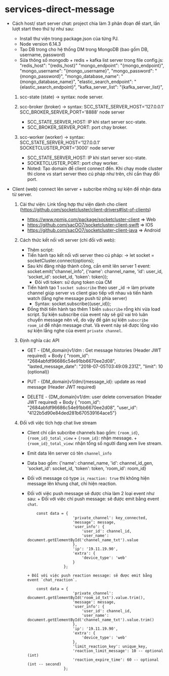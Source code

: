 # services-direct-message
* Cách host/ start server chat: project chia làm 3 phân đoạn để start, lần lượt start theo thứ tự như sau:
	+ Install thư viện trong package.json của từng PJ.
	+ Node version 6.14.3
	+ Tạo DB trong cho hệ thống DM trong MongoDB (bao gồm DB, username, password)
	+ Sửa thông số mongodb + redis + kafka list server trong file config.js:
	    "redis_host": "{redis_host}"
	    "mongo_endpoint": "{mongo_endpoint}",
        "mongo_username": "{mongo_username}",
        "mongo_password": "{mongo_password}",
        "mongo_database_name": "{mongo_database_name}",
        "elastic_search_endpoint": "{elastic_search_endpoint}",
        "kafka_server_list": "{kafka_server_list}",

	1. scc-state (state) -> syntax: node server.

	2. scc-broker (broker) -> syntax: SCC_STATE_SERVER_HOST='127.0.0.1' SCC_BROKER_SERVER_PORT='8888' node server
		+ SCC_STATE_SERVER_HOST: IP khi start server scc-state.
		+ SCC_BROKER_SERVER_PORT: port chạy broker.

	3. scc-worker (worker) -> syntax: SCC_STATE_SERVER_HOST='127.0.0.1' SOCKETCLUSTER_PORT='3000' node server
		+ SCC_STATE_SERVER_HOST: IP khi start server scc-state.
		+ SOCKETCLUSTER_PORT: port chạy worker.
		+ Noted: Tạo domain để client connect đến. Khi chạy mode cluster thì clone vs start server theo cú pháp như trên, chỉ cần thay đổi port.

* Client (web) connect lên server + subcribe những sự kiện để nhận data từ server.
	1. Cài thư viện: Link tổng hợp thư viện dành cho client (https://github.com/socketcluster/client-drivers#list-of-clients)
		- https://www.npmjs.com/package/socketcluster-client => Web
		- https://github.com/sacOO7/socketcluster-client-swift => IOS
		- https://github.com/sacOO7/socketcluster-client-java => Android

	2. Cách thức kết nối với server (chỉ đồi với web):
		- Thêm script: <script type="text/javascript" src="./node_modules/socketcluster-client/socketcluster.js"></script>
		- Tiến hành tạo kết nối với server theo cú pháp: -> let socket = socketCluster.connect(options);
		- Sau khi đăng nhập thành công, cần emit lên server 1 event:
			socket.emit("channel_info", {'name': channel_name, 'id': user_id, 'socket_id': socket_id, 'token': token});
			+ Đôi với token: sử dụng token của CM
		-  Tiến hành tạo 1 `socket subscribe` theo user _id -> làm private channel giúp server vs client giao tiếp với nhau và tiến hành watch (lắng nghe message push từ phía server)
			+ Syntax: socket.subscribe({user_id});
		- Đồng thời tiến hành tạo thêm 1 biến `subscribe` rỗng khi vừa load script. Sự kiện subscribe của event này sẽ giữ vai trò luân chuyển message nên về, do vậy để gán sự kiện `subscribe`  `room_id` để nhận message chat. Và event này sẽ được lồng vào sự kiện lắng nghe của event `private channel`.

	3. Định nghĩa các API
		- GET - {DM_domain}v1/dm : Get message histories (Header JWT required)
                + Body {
                        "room_id": "2684abfdf96686c54e91bb6670ee2d08",
                        "lasted_message_date": "2018-07-05T03:49:09.231Z",
                        "limit": 10 (optional)}

		- PUT - {DM_domain}v1/dm/{message_id}: update as read message (Header JWT required)

		- DELETE - {DM_domain}v1/dm: user delete conversation (Header JWT required)
                + Body {
                        "room_id": "2684abfdf96686c54e91bb6670ee2d08",
                        "user_id": "4122b5d90e84ded281b670539164ace5"}
					
	4. Đối với việc tích hợp chat live stream
	      - Client chỉ cần subcribe channels bao gồm: `{room_id}`, `{room_id}_total_view`
	            + `{room_id}`: nhận message.
	            + `{room_id}_total_view`: nhận tổng số người đang xem live stream. 
	      - Emit data lên server có tên `channel_info`
	      - Data bao gồm: {'name': channel_name, 'id': channel_id_gen, 'socket_id': socket_id, 'token': token, 'room_id': room_id}
	      - Đối với message có type `is_reaction: true` thì không hiện message lên khung chat, chỉ hiện reaction.
	      - Đối với việc push message sẽ được chia làm 2 loại event như sau:
	            + Đối với việc chỉ push message: sẽ được emit bằng event `chat`.
	            	                
	                const data = {
                                    'private_channel': key_connected,
                                    'message': message,
                                    'user_info': {
                                        'user_id': channel_id,
                                        'user_name': document.getElementById('channel_name_txt').value
                                    },
                                    'ip': '19.11.19.90',
                                    'extra': {
                                        'device_type': 'web'
                                    }
                                };
	        
	            + Đỗi với việc push reaction message: sẽ được emit bằng event `chat_reaction`.
	            
                    const data = {
                                    'private_channel': document.getElementById('room_id_txt').value.trim(),
                                    'message': message,
                                    'user_info': {
                                        'user_id': channel_id,
                                        'user_name': document.getElementById('channel_name_txt').value.trim()
                                    },
                                    'ip': '19.11.19.90',
                                    'extra': {
                                        'device_type': 'web'
                                    },
                                    'limit_reaction_key': unique_key,
                                    'reaction_limit_message': 10 -- optional (int)
                                    'reaction_expire_time': 60 -- optional (int -- second)
                                };
                